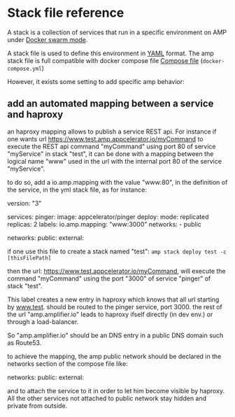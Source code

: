 # Stack file reference

A stack is a collection of services that run in a specific environment on AMP under
[Docker swarm mode](https://docs.docker.com/engine/swarm/). 

A stack file is used to define this environment in [YAML](http://yaml.org/) format. 
The amp stack file is full compatible with docker compose file
 [Compose file](https://docs.docker.com/compose/compose-file/)
(`docker-compose.yml`)

However, it exists some setting to add specific amp behavior:


## add an automated mapping between a service and haproxy


an haproxy mapping allows to publish a service REST api. For instance if one wants url https://www.test.amp.appcelerator.io/myCommand to execute the REST api command "myCommand" using port 80 of service "myService" in stack "test", it can be done with a mapping between the logical name "www" used in the url with the internal port 80 of the service "myService".

to do so, add a io.amp.mapping with the value "www:80", in the definition of the service, in the yml stack file, as for instance:


version: "3"

services:
    pinger:
        image: appcelerator/pinger
        deploy:
            mode: replicated
            replicas: 2
            labels:
                io.amp.mapping: "www:3000"
        networks:
        - public

networks:
    public:
        external:
     

if one use this file to create a stack named "test": `amp stack deploy test -c [thisFilePath]`

then the url: https://www.test.appcelerator.io/myCommand, will execute the command "myCommand" using the port "3000" of service "pinger" of stack "test".

This label creates a new entry in haproxy which knows that all url starting by www.test. should be routed to the pinger service, port 3000.
the rest of the url "amp.amplifier.io" leads to haproxy ifself directly (in dev env.) or through a load-balancer.

So "amp.amplifier.io" should be an DNS entry in a public DNS domain such as Route53.

to achieve the mapping, the amp public network should be declared in the networks section of the compose file like:


networks:
    public:
        external:

and to attach the service to it in order to let him become visible by haproxy. All the other services not attached to public network stay hidden and private from outside.
